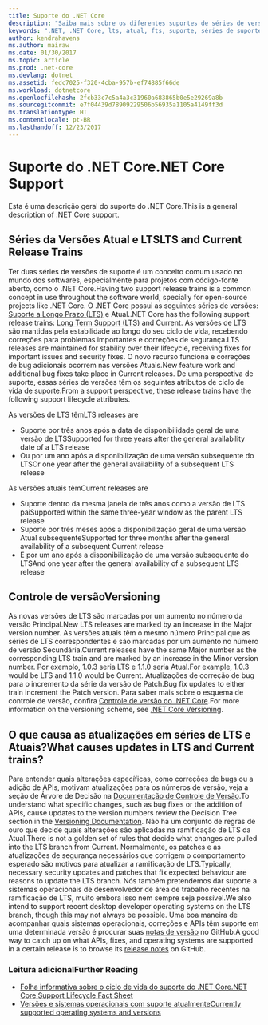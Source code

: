 ```yaml
---
title: Suporte do .NET Core
description: "Saiba mais sobre os diferentes suportes de séries de versões (LTS e Atual) para .NET Core"
keywords: ".NET, .NET Core, lts, atual, fts, suporte, séries de suporte, acompanhamentos de suporte, Ciclo de vida, séries de versões"
author: kendrahavens
ms.author: mairaw
ms.date: 01/30/2017
ms.topic: article
ms.prod: .net-core
ms.devlang: dotnet
ms.assetid: fedc7025-f320-4cba-957b-ef74885f66de
ms.workload: dotnetcore
ms.openlocfilehash: 2fcb33c7c5a4a3c31960a683865b0e5e29269a8b
ms.sourcegitcommit: e7f04439d78909229506b56935a1105a4149ff3d
ms.translationtype: HT
ms.contentlocale: pt-BR
ms.lasthandoff: 12/23/2017
---
```

# <a name="net-core-support"></a><span data-ttu-id="23129-104">Suporte do .NET Core</span><span class="sxs-lookup"><span data-stu-id="23129-104">.NET Core Support</span></span>

<span data-ttu-id="23129-105">Esta é uma descrição geral do suporte do .NET Core.</span><span class="sxs-lookup"><span data-stu-id="23129-105">This is a general description of .NET Core support.</span></span>

## <a name="lts-and-current-release-trains"></a><span data-ttu-id="23129-106">Séries da Versões Atual e LTS</span><span class="sxs-lookup"><span data-stu-id="23129-106">LTS and Current Release Trains</span></span>

<span data-ttu-id="23129-107">Ter duas séries de versões de suporte é um conceito comum usado no mundo dos softwares, especialmente para projetos com código-fonte aberto, como o .NET Core.</span><span class="sxs-lookup"><span data-stu-id="23129-107">Having two support release trains is a common concept in use throughout the software world, specially for open-source projects like .NET Core.</span></span> <span data-ttu-id="23129-108">O .NET Core possui as seguintes séries de versões: [Suporte a Longo Prazo (LTS)](https://en.wikipedia.org/wiki/Long-term_support) e Atual.</span><span class="sxs-lookup"><span data-stu-id="23129-108">.NET Core has the following support release trains: [Long Term Support (LTS)](https://en.wikipedia.org/wiki/Long-term_support) and Current.</span></span> <span data-ttu-id="23129-109">As versões de LTS são mantidas pela estabilidade ao longo do seu ciclo de vida, recebendo correções para problemas importantes e correções de segurança.</span><span class="sxs-lookup"><span data-stu-id="23129-109">LTS releases are maintained for stability over their lifecycle, receiving fixes for important issues and security fixes.</span></span> <span data-ttu-id="23129-110">O novo recurso funciona e correções de bug adicionais ocorrem nas versões Atuais.</span><span class="sxs-lookup"><span data-stu-id="23129-110">New feature work and additional bug fixes take place in Current releases.</span></span> <span data-ttu-id="23129-111">De uma perspectiva de suporte, essas séries de versões têm os seguintes atributos de ciclo de vida de suporte.</span><span class="sxs-lookup"><span data-stu-id="23129-111">From a support perspective, these release trains have the following support lifecycle attributes.</span></span>

<span data-ttu-id="23129-112">As versões de LTS têm</span><span class="sxs-lookup"><span data-stu-id="23129-112">LTS releases are</span></span>
* <span data-ttu-id="23129-113">Suporte por três anos após a data de disponibilidade geral de uma versão de LTS</span><span class="sxs-lookup"><span data-stu-id="23129-113">Supported for three years after the general availability date of a LTS release</span></span>
* <span data-ttu-id="23129-114">Ou por um ano após a disponibilização de uma versão subsequente do LTS</span><span class="sxs-lookup"><span data-stu-id="23129-114">Or one year after the general availability of a subsequent LTS release</span></span>

<span data-ttu-id="23129-115">As versões atuais têm</span><span class="sxs-lookup"><span data-stu-id="23129-115">Current releases are</span></span>
* <span data-ttu-id="23129-116">Suporte dentro da mesma janela de três anos como a versão de LTS pai</span><span class="sxs-lookup"><span data-stu-id="23129-116">Supported within the same three-year window as the parent LTS release</span></span>
* <span data-ttu-id="23129-117">Suporte por três meses após a disponibilização geral de uma versão Atual subsequente</span><span class="sxs-lookup"><span data-stu-id="23129-117">Supported for three months after the general availability of a subsequent Current release</span></span>
* <span data-ttu-id="23129-118">E por um ano após a disponibilização de uma versão subsequente do LTS</span><span class="sxs-lookup"><span data-stu-id="23129-118">And one year after the general availability of a subsequent LTS release</span></span>

## <a name="versioning"></a><span data-ttu-id="23129-119">Controle de versão</span><span class="sxs-lookup"><span data-stu-id="23129-119">Versioning</span></span>
<span data-ttu-id="23129-120">As novas versões de LTS são marcadas por um aumento no número da versão Principal.</span><span class="sxs-lookup"><span data-stu-id="23129-120">New LTS releases are marked by an increase in the Major version number.</span></span> <span data-ttu-id="23129-121">As versões atuais têm o mesmo número Principal que as séries de LTS correspondentes e são marcadas por um aumento no número de versão Secundária.</span><span class="sxs-lookup"><span data-stu-id="23129-121">Current releases have the same Major number as the corresponding LTS train and are marked by an increase in the Minor version number.</span></span> <span data-ttu-id="23129-122">Por exemplo, 1.0.3 seria LTS e 1.1.0 seria Atual.</span><span class="sxs-lookup"><span data-stu-id="23129-122">For example, 1.0.3 would be LTS and 1.1.0 would be Current.</span></span> <span data-ttu-id="23129-123">Atualizações de correção de bug para o incremento da série da versão de Patch.</span><span class="sxs-lookup"><span data-stu-id="23129-123">Bug fix updates to either train increment the Patch version.</span></span> <span data-ttu-id="23129-124">Para saber mais sobre o esquema de controle de versão, confira [Controle de versão do .NET Core](index.md).</span><span class="sxs-lookup"><span data-stu-id="23129-124">For more information on the versioning scheme, see [.NET Core Versioning](index.md).</span></span>

## <a name="what-causes-updates-in-lts-and-current-trains"></a><span data-ttu-id="23129-125">O que causa as atualizações em séries de LTS e Atuais?</span><span class="sxs-lookup"><span data-stu-id="23129-125">What causes updates in LTS and Current trains?</span></span>
<span data-ttu-id="23129-126">Para entender quais alterações específicas, como correções de bugs ou a adição de APIs, motivam atualizações para os números de versão, veja a seção de Árvore de Decisão na [Documentação de Controle de Versão](index.md).</span><span class="sxs-lookup"><span data-stu-id="23129-126">To understand what specific changes, such as bug fixes or the addition of APIs, cause updates to the version numbers review the Decision Tree section in the [Versioning Documentation](index.md).</span></span> <span data-ttu-id="23129-127">Não há um conjunto de regras de ouro que decide quais alterações são aplicadas na ramificação de LTS da Atual.</span><span class="sxs-lookup"><span data-stu-id="23129-127">There is not a golden set of rules that decide what changes are pulled into the LTS branch from Current.</span></span> <span data-ttu-id="23129-128">Normalmente, os patches e as atualizações de segurança necessários que corrigem o comportamento esperado são motivos para atualizar a ramificação de LTS.</span><span class="sxs-lookup"><span data-stu-id="23129-128">Typically, necessary security updates and patches that fix expected behaviour are reasons to update the LTS branch.</span></span> <span data-ttu-id="23129-129">Nós também pretendemos dar suporte a sistemas operacionais de desenvolvedor de área de trabalho recentes na ramificação de LTS, muito embora isso nem sempre seja possível.</span><span class="sxs-lookup"><span data-stu-id="23129-129">We also intend to support recent desktop developer operating systems on the LTS branch, though this may not always be possible.</span></span> <span data-ttu-id="23129-130">Uma boa maneira de acompanhar quais sistemas operacionais, correções e APIs têm suporte em uma determinada versão é procurar suas [notas de versão](https://github.com/dotnet/core/tree/master/release-notes) no GitHub.</span><span class="sxs-lookup"><span data-stu-id="23129-130">A good way to catch up on what APIs, fixes, and operating systems are supported in a certain release is to browse its [release notes](https://github.com/dotnet/core/tree/master/release-notes) on GitHub.</span></span>

### <a name="further-reading"></a><span data-ttu-id="23129-131">Leitura adicional</span><span class="sxs-lookup"><span data-stu-id="23129-131">Further Reading</span></span>
* [<span data-ttu-id="23129-132">Folha informativa sobre o ciclo de vida do suporte do .NET Core</span><span class="sxs-lookup"><span data-stu-id="23129-132">.NET Core Support Lifecycle Fact Sheet</span></span>](https://www.microsoft.com/net/core/support)
* [<span data-ttu-id="23129-133">Versões e sistemas operacionais com suporte atualmente</span><span class="sxs-lookup"><span data-stu-id="23129-133">Currently supported operating systems and versions</span></span>](https://github.com/dotnet/core/blob/master/roadmap.md)
